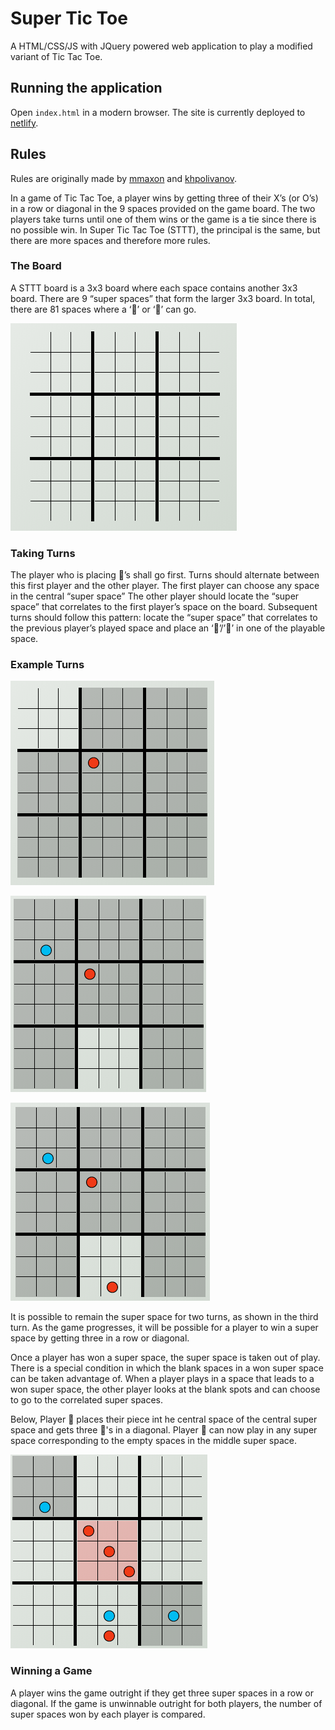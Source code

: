 # Super Tic Toe

A HTML/CSS/JS with JQuery powered web application to play a modified variant of Tic Tac Toe.

## Running the application

Open `index.html` in a modern browser. The site is currently deployed to [netlify](supertictactoe.netlify.app).

## Rules

Rules are originally made by [mmaxon](https://github.com/mmaxon) and [khpolivanov](https://github.com/khpolivanov).

In a game of Tic Tac Toe, a player wins by getting three of their X’s (or O’s) in a row or diagonal in the 9 spaces provided on the game board. The two players take turns until one of them wins or the game is a tie since there is no possible win. In Super Tic Tac Toe (STTT), the principal is the same, but there are more spaces and therefore more rules.

### The Board

A STTT board is a 3x3 board where each space contains another 3x3 board. There are 9 “super spaces” that form the larger 3x3 board. In total, there are 81 spaces where a ‘🔴’ or ‘🔵’ can go.

![A blank Super Tic Tac Toe Board](/assets/board.PNG)

### Taking Turns

The player who is placing 🔴’s shall go first. Turns should alternate between this first player and the other player. The first player can choose any space in the central “super space” The other player should locate the “super space” that correlates to the first player’s space on the board. Subsequent turns should follow this pattern: locate the “super space” that correlates to the previous player’s played space and place an ‘🔴’/’🔵’ in one of the playable space.

### Example Turns

![Player 🔴 plays the upper left space in the central super space. Player 🔵 should play in the upper left super space](/assets/turn1.PNG)

![Player 🔵 plays the lower middle space in the upper left super space. Player 🔴 should play the lower middle super space](/assets/turn2.PNG)

![Player 🔴 plays the lower middle space in the lower middle super space. Player 🔵 should play in the lower middle super space](/assets/turn3.PNG)

It is possible to remain the super space for two turns, as shown in the third turn. As the game progresses, it will be possible for a player to win a super space by getting three in a row or diagonal.

Once a player has won a super space, the super space is taken out of play. There is a special condition in which the blank spaces in a won super space can be taken advantage of. When a player plays in a space that leads to a won super space, the other player looks at the blank spots and can choose to go to the correlated super spaces.

Below, Player 🔴 places their piece int he central space of the central super space and gets three 🔴's in a diagonal. Player 🔵 can now play in any super space corresponding to the empty spaces in the middle super space.

![Picture of the scenario where player 🔴 wins a super space and player 🔵 can now play in any super space corresponding to the empty spaces in the middle super space](/assets/turn4.PNG)

### Winning a Game

A player wins the game outright if they get three super spaces in a row or diagonal. If the game is unwinnable outright for both players, the number of super spaces won by each player is compared.
